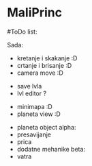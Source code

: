 # MaliPrinc

#ToDo list:

Sada:
  + kretanje i skakanje :D
  + crtanje i brisanje :D
  + camera move :D
  - save lvla
  - lvl editor ?
  + minimapa :D
  + planeta view :D
  - planeta object
alpha:
  - presavijanje
  - prica
  - dodatne mehanike
beta:
- vatra
